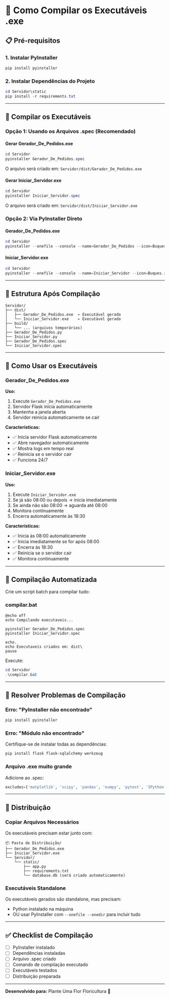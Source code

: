# 🚀 Como Compilar os Executáveis .exe

## 📋 Pré-requisitos

### 1. Instalar PyInstaller

```powershell
pip install pyinstaller
```

### 2. Instalar Dependências do Projeto

```powershell
cd Servidor\static
pip install -r requirements.txt
```

---

## 🔨 Compilar os Executáveis

### Opção 1: Usando os Arquivos .spec (Recomendado)

#### Gerar Gerador_De_Pedidos.exe

```powershell
cd Servidor
pyinstaller Gerador_De_Pedidos.spec
```

O arquivo será criado em: `Servidor/dist/Gerador_De_Pedidos.exe`

#### Gerar Iniciar_Servidor.exe

```powershell
cd Servidor
pyinstaller Iniciar_Servidor.spec
```

O arquivo será criado em: `Servidor/dist/Iniciar_Servidor.exe`

### Opção 2: Via PyInstaller Direto

#### Gerador_De_Pedidos.exe

```powershell
cd Servidor
pyinstaller --onefile --console --name=Gerador_De_Pedidos --icon=Buques.ico Gerador_De_Pedidos.py
```

#### Iniciar_Servidor.exe

```powershell
cd Servidor
pyinstaller --onefile --console --name=Iniciar_Servidor --icon=Buques.ico Iniciar_Servidor.py
```

---

## 📁 Estrutura Após Compilação

```
Servidor/
├── dist/
│   ├── Gerador_De_Pedidos.exe  ← Executável gerado
│   └── Iniciar_Servidor.exe    ← Executável gerado
├── build/
│   └── ... (arquivos temporários)
├── Gerador_De_Pedidos.py
├── Iniciar_Servidor.py
├── Gerador_De_Pedidos.spec
└── Iniciar_Servidor.spec
```

---

## 🎯 Como Usar os Executáveis

### Gerador_De_Pedidos.exe

**Uso:**
1. Execute `Gerador_De_Pedidos.exe`
2. Servidor Flask inicia automaticamente
3. Mantenha a janela aberta
4. Servidor reinicia automaticamente se cair

**Características:**
- ✅ Inicia servidor Flask automaticamente
- ✅ Abre navegador automaticamente
- ✅ Mostra logs em tempo real
- ✅ Reinicia se o servidor cair
- ✅ Funciona 24/7

### Iniciar_Servidor.exe

**Uso:**
1. Execute `Iniciar_Servidor.exe`
2. Se já são 08:00 ou depois → inicia imediatamente
3. Se ainda não são 08:00 → aguarda até 08:00
4. Monitora continuamente
5. Encerra automaticamente às 18:30

**Características:**
- ✅ Inicia às 08:00 automaticamente
- ✅ Inicia imediatamente se for após 08:00
- ✅ Encerra às 18:30
- ✅ Reinicia se o servidor cair
- ✅ Monitora continuamente

---

## 🚀 Compilação Automatizada

Crie um script batch para compilar tudo:

### compilar.bat

```batch
@echo off
echo Compilando executaveis...

pyinstaller Gerador_De_Pedidos.spec
pyinstaller Iniciar_Servidor.spec

echo.
echo Executaveis criados em: dist\
pause
```

Execute:
```powershell
cd Servidor
.\compilar.bat
```

---

## 🐛 Resolver Problemas de Compilação

### Erro: "PyInstaller não encontrado"

```powershell
pip install pyinstaller
```

### Erro: "Módulo não encontrado"

Certifique-se de instalar todas as dependências:

```powershell
pip install flask flask-sqlalchemy werkzeug
```

### Arquivo .exe muito grande

Adicione ao .spec:

```python
excludes=['matplotlib', 'scipy', 'pandas', 'numpy', 'pytest', 'IPython']
```

---

## 📝 Distribuição

### Copiar Arquivos Necessários

Os executáveis precisam estar junto com:

```
📦 Pasta de Distribuição/
├── Gerador_De_Pedidos.exe
├── Iniciar_Servidor.exe
└── Servidor/
    └── static/
        ├── app.py
        ├── requirements.txt
        └── database.db (será criado automaticamente)
```

### Executáveis Standalone

Os executáveis gerados são standalone, mas precisam:
- Python instalado na máquina
- OU usar PyInstaller com `--onefile --onedir` para incluir tudo

---

## ✅ Checklist de Compilação

- [ ] PyInstaller instalado
- [ ] Dependências instaladas
- [ ] Arquivo .spec criado
- [ ] Comando de compilação executado
- [ ] Executáveis testados
- [ ] Distribuição preparada

---

**Desenvolvido para:** Plante Uma Flor Floricultura 🌺

